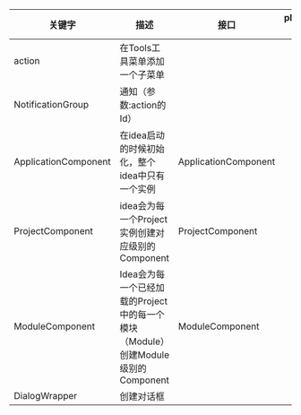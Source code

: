 | 关键字               | 描述                                                         | 接口                 | plugins.xml加载元素     |
| -------------------- | ------------------------------------------------------------ | -------------------- | ----------------------- |
| action               | 在Tools工具菜单添加一个子菜单                                |                      |                         |
| NotificationGroup    | 通知（参数:action的Id）                                      |                      |                         |
| ApplicationComponent | 在idea启动的时候初始化，整个idea中只有一个实例               | ApplicationComponent | <application-componens> |
| ProjectComponent     | idea会为每一个Project实例创建对应级别的Component             | ProjectComponent     | <project-componens>     |
| ModuleComponent      | Idea会为每一个已经加载的Project中的每一个模块（Module）创建Module级别的Component | ModuleComponent      | <module-componens>      |
| DialogWrapper        | 创建对话框                                                   |                      |                         |

